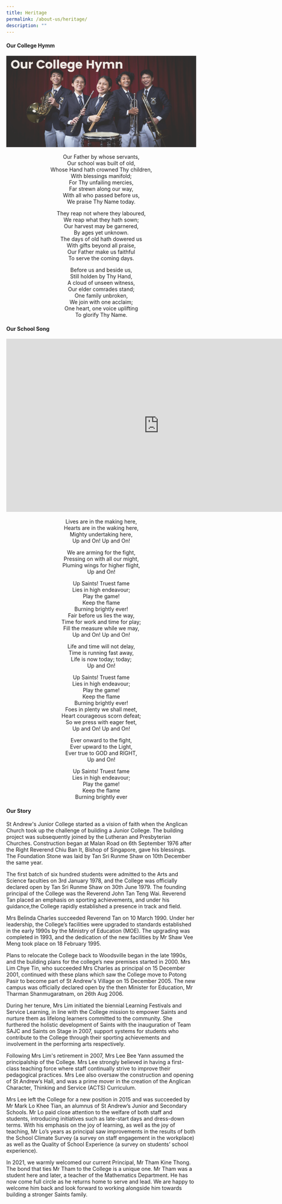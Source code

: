 ```yaml
---
title: Heritage
permalink: /about-us/heritage/
description: ""
---
```

<h4><strong>Our College Hymm</strong></h4>
<img src="/images/heri1.png">
<p style="text-align: center;">Our Father by whose servants,<br />Our school was built of old,<br />Whose Hand hath crowned Thy children,<br />With blessings manifold;<br />For Thy unfailing mercies,<br />Far strewn along our way,<br />With all who passed before us,<br />We praise Thy Name today.</p>
<p style="text-align: center;">They reap not where they laboured,<br />We reap what they hath sown;<br />Our harvest may be garnered,<br />By ages yet unknown.<br />The days of old hath dowered us<br />With gifts beyond all praise,<br />Our Father make us faithful<br />To serve the coming days.</p>
<p style="text-align: center;">Before us and beside us,<br />Still holden by Thy Hand,<br />A cloud of unseen witness,<br />Our elder comrades stand;<br />One family unbroken,<br />We join with one acclaim;<br />One heart, one voice uplifting<br />To glorify Thy Name.</p>
<h4><strong>Our School Song</strong></h4>

<iframe width="810" height="459" src="https://www.youtube.com/embed/h5r1-N7jOeI" title="2020 SAJC School Song MV" frameborder="0" allow="accelerometer; autoplay; clipboard-write; encrypted-media; gyroscope; picture-in-picture" allowfullscreen></iframe>
<p style="text-align: center;">Lives are in the making here,<br />Hearts are in the waking here,<br />Mighty undertaking here,<br />Up and On! Up and On!</p>
<p style="text-align: center;">We are arming for the fight,<br />Pressing on with all our might,<br />Pluming wings for higher flight,<br />Up and On!</p>
<p style="text-align: center;">Up Saints! Truest fame<br />Lies in high endeavour;<br />Play the game!<br />Keep the flame<br />Burning brightly ever!<br />Fair before us lies the way,<br />Time for work and time for play;<br />Fill the measure while we may,<br />Up and On! Up and On!</p>
<p style="text-align: center;">Life and time will not delay,<br />Time is running fast away,<br />Life is now today; today;<br />Up and On!</p>
<p style="text-align: center;">Up Saints! Truest fame<br />Lies in high endeavour;<br />Play the game!<br />Keep the flame<br />Burning brightly ever!<br />Foes in plenty we shall meet,<br />Heart courageous scorn defeat;<br />So we press with eager feet,<br />Up and On! Up and On!</p>
<p style="text-align: center;">Ever onward to the fight,<br />Ever upward to the Light,<br />Ever true to GOD and RIGHT,<br />Up and On!</p>
<p style="text-align: center;">Up Saints! Truest fame<br />Lies in high endeavour;<br />Play the game!<br />Keep the flame<br />Burning brightly ever</p>
<h4><strong>Our Story</strong></h4>
<p>St Andrew's Junior College started as a vision of faith when the Anglican Church took up the challenge of building a Junior College. The building project was subsequently joined by the Lutheran and Presbyterian Churches. Construction began at Malan Road on 6th September 1976 after the Right Reverend Chiu Ban It, Bishop of Singapore, gave his blessings. The Foundation Stone was laid by Tan Sri Runme Shaw on 10th December the same year.</p>
<p>The first batch of six hundred students were admitted to the Arts and Science faculties on 3rd January 1978, and the College was officially declared open by Tan Sri Runme Shaw on 30th June 1979. The founding principal of the College was the Reverend John Tan Teng Wai. Reverend Tan placed an emphasis on sporting achievements, and under his guidance,the College rapidly established a presence in track and field.</p>
<p>Mrs Belinda Charles succeeded Reverend Tan on 10 March 1990. Under her leadership, the College&rsquo;s facilities were upgraded to standards established in the early 1990s by the Ministry of Education (MOE). The upgrading was completed in 1993, and the dedication of the new facilities by Mr Shaw Vee Meng took place on 18 February 1995.</p>
<p>Plans to relocate the College back to Woodsville began in the late 1990s, and the building plans for the college&rsquo;s new premises started in 2000. Mrs Lim Chye Tin, who succeeded Mrs Charles as principal on 15 December 2001, continued with these plans which saw the College move to Potong Pasir to become part of St Andrew's Village on 15 December 2005. The new campus was officially declared open by the then Minister for Education, Mr Tharman Shanmugaratnam, on 26th Aug 2006.</p>
<p>During her tenure, Mrs Lim initiated the biennial Learning Festivals and Service Learning, in line with the College mission to empower Saints and nurture them as lifelong learners committed to the community. She furthered the holistic development of Saints with the inauguration of Team SAJC and Saints on Stage in 2007, support systems for students who contribute to the College through their sporting achievements and involvement in the performing arts respectively.</p>
<p>Following Mrs Lim's retirement in 2007, Mrs Lee Bee Yann assumed the principalship of the College. Mrs Lee strongly believed in having a first-class teaching force where staff continually strive to improve their pedagogical practices. Mrs Lee also oversaw the construction and opening of St Andrew&rsquo;s Hall, and was a prime mover in the creation of the Anglican Character, Thinking and Service (ACTS) Curriculum.</p>
<p>Mrs Lee left the College for a new position in 2015 and was succeeded by Mr Mark Lo Khee Tian, an alumnus of St Andrew&rsquo;s Junior and Secondary Schools. Mr Lo paid close attention to the welfare of both staff and students, introducing initiatives such as late-start days and dress-down terms. With his emphasis on the joy of learning, as well as the joy of teaching, Mr Lo&rsquo;s years as principal saw improvements in the results of both the School Climate Survey (a survey on staff engagement in the workplace) as well as the Quality of School Experience (a survey on students&rsquo; school experience).</p>
<p>In 2021, we warmly welcomed our current Principal, Mr Tham Kine Thong. The bond that ties Mr Tham to the College is a unique one. Mr Tham was a student here and later, a teacher of the Mathematics Department. He has now come full circle as he returns home to serve and lead. We are happy to welcome him back and look forward to working alongside him towards building a stronger Saints family.</p>